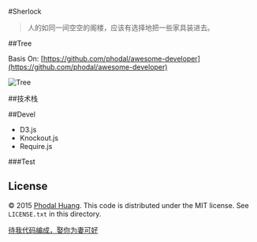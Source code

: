 #Sherlock

> 人的如同一间空空的阁楼，应该有选择地把一些家具装进去。 

##Tree

Basis On: [https://github.com/phodal/awesome-developer](https://github.com/phodal/awesome-developer)

![Tree](https://raw.githubusercontent.com/phodal/awesome-developer/master/tree.jpg)

##技术栈

##Devel

- D3.js
- Knockout.js
- Require.js

###Test

## License

© 2015 [Phodal Huang](http://www.phodal.com). This code is distributed under the MIT license. See `LICENSE.txt` in this directory.

[待我代码编成，娶你为妻可好](http://www.xuntayizhan.com/person/ji-ke-ai-qing-zhi-er-shi-dai-wo-dai-ma-bian-cheng-qu-ni-wei-qi-ke-hao-wan/)
